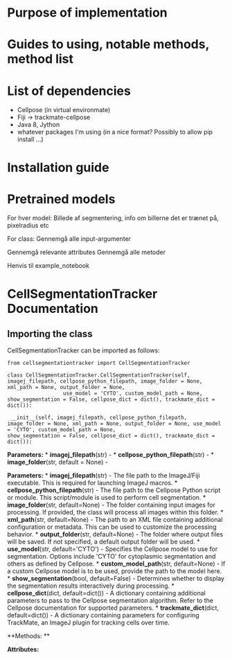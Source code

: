 

# Purpose of implementation

# Guides to using, notable methods, method list


# List of dependencies

* Cellpose (in virtual environmate)
* Fiji -> trackmate-cellpose
* Java 8, Jython
* whatever packages I'm using (in a nice format? Possibly to allow pip install ...)

# Installation guide


# Pretrained models

For hver model:
Billede af segmentering, info om billerne det er trænet på, pixelradius etc

For class:
Gennemgå alle input-argumenter

Gennemgå relevante attributes
Gennemgå alle metoder



Henvis til example_notebook


# CellSegmentationTracker Documentation

## Importing the class
CellSegmentationTracker can be imported as follows:

```
from cellsegmentationtracker import CellSegmentationTracker
```

```
class CellSegmentationTracker.CellSegmentationTracker(self, imagej_filepath, cellpose_python_filepath, image_folder = None, xml_path = None, output_folder = None,
                  use_model = 'CYTO', custom_model_path = None, show_segmentation = False, cellpose_dict = dict(), trackmate_dict = dict()):
```

```
 __init__(self, imagej_filepath, cellpose_python_filepath, image_folder = None, xml_path = None, output_folder = None, use_model = 'CYTO', custom_model_path = None,
show_segmentation = False, cellpose_dict = dict(), trackmate_dict = dict()):
```

**Parameters:**    * **imagej_filepath**(str) - 
                   * **cellpose_python_filepath**(str) - 
                   * **image_folder**(str, default = None) -


**Parameters:**    * **imagej_filepath**(str) - The file path to the ImageJ/Fiji executable. This is required for launching ImageJ macros.
                    * **cellpose_python_filepath**(str) - The file path to the Cellpose Python script or module. This script/module is used to perform cell segmentation.
                    * **image_folder**(str, default=None) - The folder containing input images for processing. If provided, the class will process all images within this folder.
                    * **xml_path**(str, default=None) - The path to an XML file containing additional configuration or metadata. This can be used to customize the processing behavior.
                    * **output_folder**(str, default=None) - The folder where output files will be saved. If not specified, a default output folder will be used.
                    * **use_model**(str, default='CYTO') - Specifies the Cellpose model to use for segmentation. Options include 'CYTO' for cytoplasmic segmentation and others as                             defined by Cellpose.
                    * **custom_model_path**(str, default=None) - If a custom Cellpose model is to be used, provide the path to the model here.
                    * **show_segmentation**(bool, default=False) - Determines whether to display the segmentation results interactively during processing.
                    * **cellpose_dict**(dict, default=dict()) - A dictionary containing additional parameters to pass to the Cellpose segmentation algorithm. Refer to the Cellpose                             documentation for supported parameters.
                    * **trackmate_dict**(dict, default=dict()) - A dictionary containing parameters for configuring TrackMate, an ImageJ plugin for tracking cells over time.


                
                    

**Methods: **

**Attributes:**

